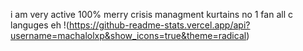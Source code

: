 i am very active 100%
merry crisis managment
kurtains no 1 fan
all c languges eh
!(https://github-readme-stats.vercel.app/api?username=machalolxp&show_icons=true&theme=radical)




